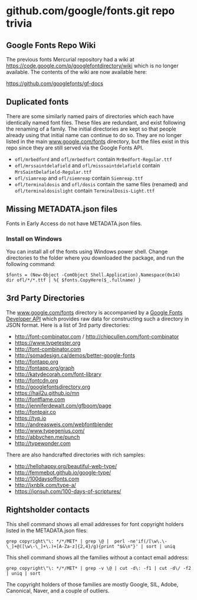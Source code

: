 # github.com/google/fonts.git repo trivia

## Google Fonts Repo Wiki

The previous fonts Mercurial repository had a wiki at <https://code.google.com/p/googlefontdirectory/wiki> which is no longer available. 
The contents of the wiki are now available here:

<https://github.com/googlefonts/gf-docs>

## Duplicated fonts

There are some similarly named pairs of directories which each have identically named font files. 
These files are redundant, and exist following the renaming of a family.
The initial directories are kept so that people already using that initial name can continue to do so. 
They are no longer listed in the main www.google.com/fonts directory, but the files exist in this repo since they are still served via the Google Fonts API. 

- `ofl/mrbedford` and `ofl/mrbedfort` contain `MrBedfort-Regular.ttf`
- `ofl/mrssaintdelafield` and `ofl/misssaintdelafield` contain `MrsSaintDelafield-Regular.ttf`
- `ofl/siamreap` and `ofl/siemreap` contain `Siemreap.ttf`
- `ofl/terminaldosis` and `ofl/dosis` contain the same files (renamed) and `ofl/terminaldosislight` contain `TerminalDosis-Light.ttf`

## Missing METADATA.json files

Fonts in Early Access do not have METADATA.json files.

### Install on Windows

You can install all of the fonts using Windows power shell. Change directories to the folder where you downloaded the package, and run the following command:
```
$fonts = (New-Object -ComObject Shell.Application).Namespace(0x14)
dir ofl/*/*.ttf | %{ $fonts.CopyHere($_.fullname) }
```

## 3rd Party Directories

The www.google.com/fonts directory is accompanied by a [Google Fonts Developer API](https://developers.google.com/fonts/docs/developer_api) which provides raw data for constructing such a directory in JSON format. 
Here is a list of 3rd party directories:

* http://font-combinator.com / http://chipcullen.com/font-combinator
* https://www.typetester.org
* http://font-combinator.com
* http://somadesign.ca/demos/better-google-fonts
* http://fontapp.org
* http://fontapp.org/graph
* http://katydecorah.com/font-library
* http://fontcdn.org
* http://googlefontsdirectory.org
* https://hail2u.github.io/mn
* http://fontflame.com
* http://jenniferdewalt.com/gfboom/page
* http://fontpair.co
* https://typ.io
* http://andreasweis.com/webfontblender
* http://www.typegenius.com/
* http://abbychen.me/punch
* http://typewonder.com

There are also handcrafted directories with rich samples:

* http://hellohappy.org/beautiful-web-type/
* http://femmebot.github.io/google-type/
* http://100daysoffonts.com
* http://jxnblk.com/type-a/
* https://jonsuh.com/100-days-of-scriptures/

## Rightsholder contacts

This shell command shows all email addresses for font copyright holders listed in the METADATA.json files:

    grep copyright\"\: */*/MET* | grep \@ |  perl -ne'if(/[\w\.\-\_]+@([\w\-\_]+\.)+[A-Za-z]{2,4}/g){print "$&\n"}' | sort | uniq

This shell command shows all the families without a contact email address:

    grep copyright\"\: */*/MET* | grep -v \@ | cut -d\: -f1 | cut -d\/ -f2 | uniq | sort

The copyright holders of those families are mostly Google, SIL, Adobe, Canonical, Naver, and a couple of outliers. 
